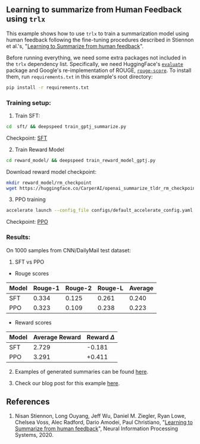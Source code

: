 ## Learning to summarize from Human Feedback using `trlx`

This example shows how to use `trlx` to train a summarization model using human feedback
following the fine-tuning procedures described in Stiennon et al.'s, "[Learning to Summarize from human feedback](https://arxiv.org/abs/2106.00987)".


Before running everything, we need some extra packages not included in the `trlx` dependency list. Specifically, we need HuggingFace's [`evaluate`](https://huggingface.co/docs/evaluate/index) package and Google's re-implementation of ROUGE, [`rouge-score`](https://github.com/google-research/google-research/tree/master/rouge). To install them, run `requirements.txt` in this example's root directory:


```bash
pip install -r requirements.txt
```


### Training setup:

1. Train SFT:
```bash
cd  sft/ && deepspeed train_gptj_summarize.py
```

Checkpoint: [SFT](https://huggingface.co/CarperAI/openai_summarize_tldr_sft)

2. Train Reward Model
```bash
cd reward_model/ && deepspeed train_reward_model_gptj.py
```

Download reward model checkpoint:
```bash
mkdir reward_model/rm_checkpoint
wget https://huggingface.co/CarperAI/openai_summarize_tldr_rm_checkpoint/resolve/main/pytorch_model.bin -O reward_model/rm_checkpoint/pytorch_model.bin
```

3. PPO training
```bash
accelerate launch --config_file configs/default_accelerate_config.yaml trlx_gptj_text_summarization.py
```

Checkpoint: [PPO](https://huggingface.co/CarperAI/openai_summarize_tldr_ppo)


### Results:
On 1000 samples from CNN/DailyMail test dataset:
1. SFT vs PPO
- Rouge scores

| Model | Rouge-1 | Rouge-2 | Rouge-L | Average |
| --- | --- | --- | --- |   --- |
| SFT | 0.334 | 0.125 | 0.261 | 0.240 |
| PPO | 0.323 | 0.109 | 0.238 | 0.223 |

- Reward scores

| Model | Average Reward | Reward $\Delta$ |
| --- | --- | --- |
| SFT | 2.729 | -0.181 |
| PPO | 3.291 | +0.411 |


2. Examples of generated summaries can be found [here](https://wandb.ai/carperai/summarize_RLHF/runs/2uirt89a).

3. Check our blog post for this example [here](https://wandb.ai/carperai/summarize_RLHF/reports/RLHF-Learning-to-Summarize-with-trlX--VmlldzozMzAwODM2).

## References

1. Nisan Stiennon, Long Ouyang, Jeff Wu, Daniel M. Ziegler, Ryan Lowe, Chelsea Voss, Alec Radford, Dario Amodei, Paul Christiano, "[Learning to Summarize from human feedback](https://arxiv.org/abs/2009.01325)", Neural Information Processing Systems, 2020.
